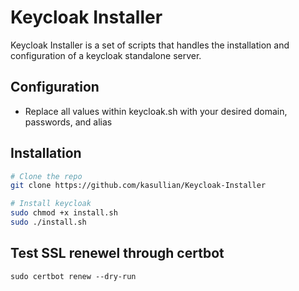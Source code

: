 # Keycloak Installer

Keycloak Installer is a set of scripts that handles the installation and configuration of a keycloak standalone server.

## Configuration
* Replace all values within keycloak.sh with your desired domain, passwords, and alias

## Installation
```bash
# Clone the repo
git clone https://github.com/kasullian/Keycloak-Installer

# Install keycloak
sudo chmod +x install.sh
sudo ./install.sh
```

## Test SSL renewel through certbot
```
sudo certbot renew --dry-run
```
